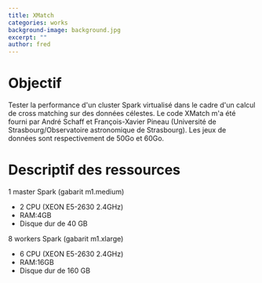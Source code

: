 ```yaml
---
title: XMatch
categories: works
background-image: background.jpg
excerpt: ""
author: fred
---
```


# Objectif
Tester la performance d'un cluster Spark virtualisé dans le cadre d'un calcul de cross matching sur des données célestes. Le code XMatch m'a été fourni par André Schaff et François-Xavier Pineau (Université de Strasbourg/Observatoire astronomique de Strasbourg). Les jeux de données sont respectivement de 50Go et 60Go.

# Descriptif des ressources

1 master Spark (gabarit m1.medium)

 + 2 CPU (XEON E5-2630 2.4GHz)
 + RAM:4GB
 + Disque dur de 40 GB

8 workers Spark (gabarit m1.xlarge)

 + 6 CPU (XEON E5-2630 2.4GHz)
 + RAM:16GB
 + Disque dur de 160 GB